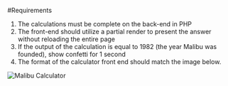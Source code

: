 #Requirements

1. The calculations must be complete on the back-end in PHP
2. The front-end should utilize a partial render to present the answer without reloading the entire page
3. If the output of the calculation is equal to 1982 (the year Malibu was founded), show confetti for 1 second
4. The format of the calculator front end should match the image below.

![Malibu Calculator](https://i.imgur.com/bVkhqDy.png)
